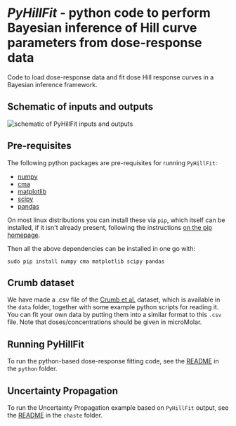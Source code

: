 # *PyHillFit* - python code to perform Bayesian inference of Hill curve parameters from dose-response data
Code to load dose-response data and fit dose Hill response curves in a Bayesian inference framework.

## Schematic of inputs and outputs

![schematic of PyHillFit inputs and outputs](https://github.com/mirams/PyHillFit/blob/master/schematic.png)

## Pre-requisites

The following python packages are pre-requisites for running `PyHillFit`:
 * [numpy](http://www.numpy.org/)
 * [cma](https://www.lri.fr/~hansen/cmaes_inmatlab.html#python)
 * [matplotlib](http://matplotlib.org/)
 * [scipy](https://www.scipy.org/)
 * [pandas](http://pandas.pydata.org/)
 
On most linux distributions you can install these via `pip`, which itself can be installed, if it isn't already present, following the instructions [on the pip homepage](https://pip.pypa.io/en/latest/installing/).

Then all the above dependencies can be installed in one go with:
```
sudo pip install numpy cma matplotlib scipy pandas
```

## Crumb dataset

We have made a .csv file of the [Crumb et al.](http://dx.doi.org/10.1016/j.vascn.2016.03.009) dataset, which is available in the `data` folder, together with some example python scripts for reading it. You can fit your own data by putting them into a similar format to this `.csv` file. Note that doses/concentrations should be given in microMolar.

## Running PyHillFit

To run the python-based dose-response fitting code, see the [README](python/README.md) in the `python` folder.

## Uncertainty Propagation

To run the Uncertainty Propagation example based on `PyHillFit` output, see the [README](chaste/README.md) in the `chaste` folder.
